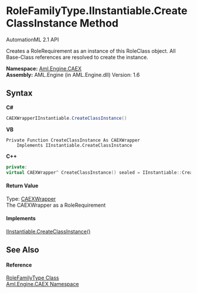 # RoleFamilyType.IInstantiable.CreateClassInstance Method 
AutomationML 2.1 API 

Creates a RoleRequirement as an instance of this RoleClass object. All Base-Class references are resolved to create the instance.

**Namespace:**&nbsp;<a href="N_Aml_Engine_CAEX">Aml.Engine.CAEX</a><br />**Assembly:**&nbsp;AML.Engine (in AML.Engine.dll) Version: 1.6

## Syntax

**C#**<br />
``` C#
CAEXWrapperIInstantiable.CreateClassInstance()
```

**VB**<br />
``` VB
Private Function CreateClassInstance As CAEXWrapper
	Implements IInstantiable.CreateClassInstance
```

**C++**<br />
``` C++
private:
virtual CAEXWrapper^ CreateClassInstance() sealed = IInstantiable::CreateClassInstance
```


#### Return Value
Type: <a href="T_Aml_Engine_CAEX_CAEXWrapper">CAEXWrapper</a><br />The CAEXWrapper as a RoleRequirement

#### Implements
<a href="M_Aml_Engine_CAEX_IInstantiable_CreateClassInstance">IInstantiable.CreateClassInstance()</a><br />

## See Also


#### Reference
<a href="T_Aml_Engine_CAEX_RoleFamilyType">RoleFamilyType Class</a><br /><a href="N_Aml_Engine_CAEX">Aml.Engine.CAEX Namespace</a><br />